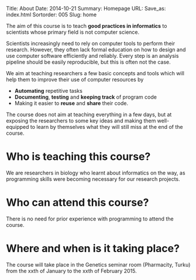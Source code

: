 Title: About
Date: 2014-10-21
Summary: Homepage
URL:
Save_as: index.html
Sortorder: 005
Slug: home


The aim of this course is to teach **good practices in informatics** to
scientists whose primary field is not computer science.

Scientists increasingly need to rely on computer tools to perform their
research. However, they often lack formal education on how to design and use
computer software efficiently and reliably. Every step is an analysis pipeline
should be easily reproducible, but this is often not the case.

We aim at teaching researchers a few basic concepts and tools which will help
them to improve their use of computer resources by

- **Automating** repetitive tasks
- **Documenting**, **testing** and **keeping track** of program code
- Making it easier to **reuse** and **share** their code.

The course does not aim at teaching everything in a few days, but at exposing
the researchers to some key ideas and making them well-equipped to learn by
themselves what they will still miss at the end of the course.

# Who is teaching this course?

We are researchers in biology who learnt about informatics on the way, as
programming skills were becoming necessary for our research projects.

# Who can attend this course?

There is no need for prior experience with programming to attend the course.

# Where and when is it taking place?

The course will take place in the Genetics seminar room (Pharmacity, Turku)
from the xxth of January to the xxth of February 2015.
